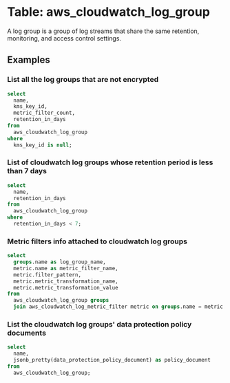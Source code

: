 # Table: aws_cloudwatch_log_group

A log group is a group of log streams that share the same retention, monitoring, and access control settings.

## Examples

### List all the log groups that are not encrypted

```sql
select
  name,
  kms_key_id,
  metric_filter_count,
  retention_in_days
from
  aws_cloudwatch_log_group
where
  kms_key_id is null;
```

### List of cloudwatch log groups whose retention period is less than 7 days

```sql
select
  name,
  retention_in_days
from
  aws_cloudwatch_log_group
where
  retention_in_days < 7;
```

### Metric filters info attached to cloudwatch log groups

```sql
select
  groups.name as log_group_name,
  metric.name as metric_filter_name,
  metric.filter_pattern,
  metric.metric_transformation_name,
  metric.metric_transformation_value
from
  aws_cloudwatch_log_group groups
  join aws_cloudwatch_log_metric_filter metric on groups.name = metric.log_group_name;
```

### List the cloudwatch log groups' data protection policy documents

```sql
select
  name,
  jsonb_pretty(data_protection_policy_document) as policy_document
from
  aws_cloudwatch_log_group;
```

